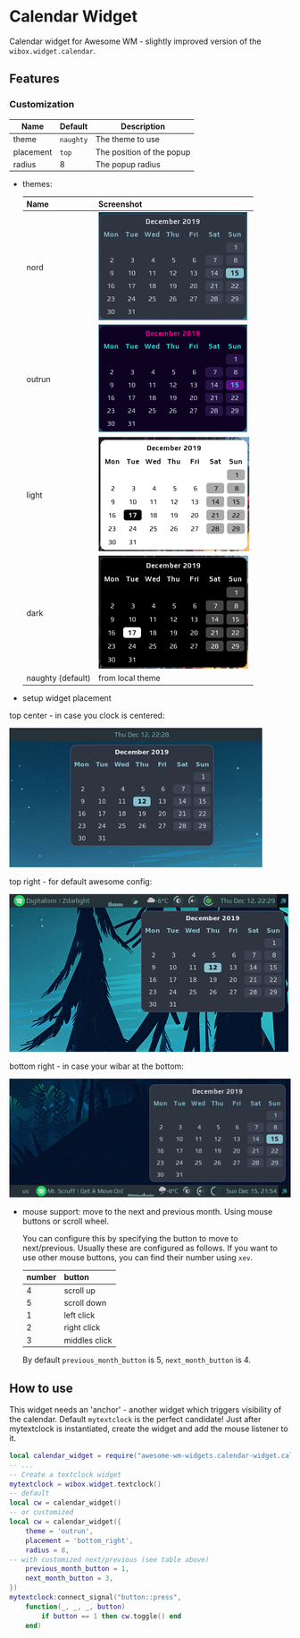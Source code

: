 # Calendar Widget

Calendar widget for Awesome WM - slightly improved version of the `wibox.widget.calendar`.

## Features


### Customization

| Name | Default | Description |
|---|---|---|
| theme     | `naughty` | The theme to use          |
| placement | `top`     | The position of the popup |
| radius    |  8        | The popup radius          |

 - themes:

    | Name | Screenshot |
    |---|---|
    | nord           | ![nord_theme](./nord.png) |
    | outrun         | ![outrun_theme](./outrun.png) |
    | light          | ![outrun_theme](./light.png) |
    | dark           | ![outrun_theme](./dark.png) |
    | naughty (default) | from local theme |

 - setup widget placement

  top center - in case you clock is centered:

   ![calendar_top](./calendar_top.png)

  top right - for default awesome config:

  ![calendar_top_right](./calendar_top_right.png)

  bottom right - in case your wibar at the bottom:

  ![calendar_bottom_right](./calendar_bottom_right.png)


 - mouse support:
    move to the next and previous month. Using mouse buttons or scroll wheel.

    You can configure this by specifying the button to move to next/previous.
    Usually these are configured as follows. If you want to use other mouse buttons, you can find their number using `xev`.

    | number | button |
    |--------|--------|
    | 4      | scroll up |
    | 5      | scroll down |
    | 1      | left click |
    | 2 | right click |
    | 3 | middles click |

    By default `previous_month_button` is 5, `next_month_button` is 4.


## How to use

This widget needs an 'anchor' - another widget which triggers visibility of the calendar. Default `mytextclock` is the perfect candidate!
Just after mytextclock is instantiated, create the widget and add the mouse listener to it.

```lua
local calendar_widget = require("awesome-wm-widgets.calendar-widget.calendar")
-- ...
-- Create a textclock widget
mytextclock = wibox.widget.textclock()
-- default
local cw = calendar_widget()
-- or customized
local cw = calendar_widget({
    theme = 'outrun',
    placement = 'bottom_right',
    radius = 8,
-- with customized next/previous (see table above)
    previous_month_button = 1,
    next_month_button = 3,
})
mytextclock:connect_signal("button::press",
    function(_, _, _, button)
        if button == 1 then cw.toggle() end
    end)
```
